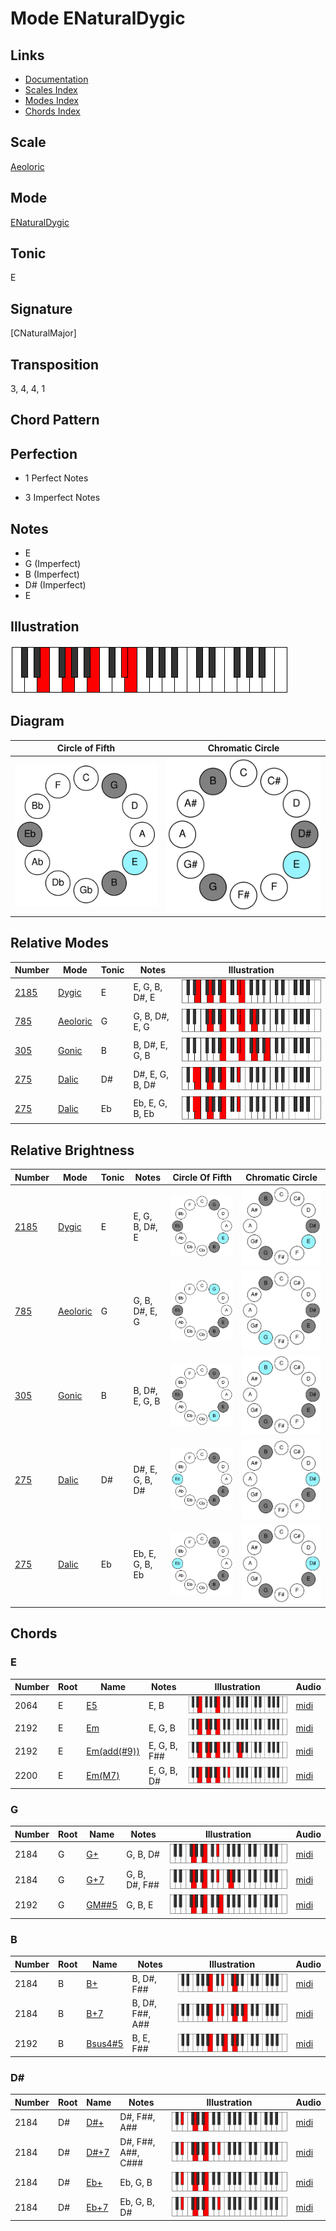 # Mode ENaturalDygic

## Links

- [Documentation](README.md)
- [Scales Index](Scales.md)
- [Modes Index](Modes.md)
- [Chords Index](Chords.md)

## Scale

[Aeoloric](ScaleAeoloric.md)

## Mode

[ENaturalDygic](ModeENaturalDygic.md)

## Tonic

E

## Signature

[CNaturalMajor]

## Transposition

3, 4, 4, 1

## Chord Pattern



## Perfection

 - 1 Perfect Notes

 - 3 Imperfect Notes

## Notes

- E
- G (Imperfect)
- B (Imperfect)
- D# (Imperfect)
- E

## Illustration

![ENaturalDygic](ModeENaturalDygic.png)

## Diagram

| Circle of Fifth | Chromatic Circle |
|-----------------|------------------|
| ![ENaturalDygic](CircleOfFifthModeENaturalDygic.svg) | ![ENaturalDygic](ChromaticCircleModeENaturalDygic.svg) |
## Relative Modes

| Number | Mode | Tonic | Notes | Illustration |
|--------|------|-------|-------|--------------|
| [2185](https://ianring.com/musictheory/scales/2185) | [Dygic](ModeDygic.md) | E | E, G, B, D#, E | ![ENaturalDygic](ModeENaturalDygic.png) |
| [785](https://ianring.com/musictheory/scales/785) | [Aeoloric](ModeAeoloric.md) | G | G, B, D#, E, G | ![GNaturalAeoloric](ModeGNaturalAeoloric.png) |
| [305](https://ianring.com/musictheory/scales/305) | [Gonic](ModeGonic.md) | B | B, D#, E, G, B | ![BNaturalGonic](ModeBNaturalGonic.png) |
| [275](https://ianring.com/musictheory/scales/275) | [Dalic](ModeDalic.md) | D# | D#, E, G, B, D# | ![DSharpDalic](ModeDSharpDalic.png) |
| [275](https://ianring.com/musictheory/scales/275) | [Dalic](ModeDalic.md) | Eb | Eb, E, G, B, Eb | ![EFlatDalic](ModeEFlatDalic.png) |
## Relative Brightness

| Number | Mode | Tonic | Notes | Circle Of Fifth | Chromatic Circle |
|--------|------|-------|-------|-----------------|------------------|
| [2185](https://ianring.com/musictheory/scales/2185) | [Dygic](ModeDygic.md) | E | E, G, B, D#, E | ![ENaturalDygic](CircleOfFifthModeENaturalDygic.svg) | ![ENaturalDygic](ChromaticCircleModeENaturalDygic.svg) |
| [785](https://ianring.com/musictheory/scales/785) | [Aeoloric](ModeAeoloric.md) | G | G, B, D#, E, G | ![GNaturalAeoloric](CircleOfFifthModeGNaturalAeoloric.svg) | ![GNaturalAeoloric](ChromaticCircleModeGNaturalAeoloric.svg) |
| [305](https://ianring.com/musictheory/scales/305) | [Gonic](ModeGonic.md) | B | B, D#, E, G, B | ![BNaturalGonic](CircleOfFifthModeBNaturalGonic.svg) | ![BNaturalGonic](ChromaticCircleModeBNaturalGonic.svg) |
| [275](https://ianring.com/musictheory/scales/275) | [Dalic](ModeDalic.md) | D# | D#, E, G, B, D# | ![DSharpDalic](CircleOfFifthModeDSharpDalic.svg) | ![DSharpDalic](ChromaticCircleModeDSharpDalic.svg) |
| [275](https://ianring.com/musictheory/scales/275) | [Dalic](ModeDalic.md) | Eb | Eb, E, G, B, Eb | ![EFlatDalic](CircleOfFifthModeEFlatDalic.svg) | ![EFlatDalic](ChromaticCircleModeEFlatDalic.svg) |

## Chords

### E

| Number | Root | Name | Notes | Illustration | Audio |
|--------|------|------|-------|--------------|-------|
| 2064 | E | [E5](ChordENaturalPowerChord.md) | E, B | ![E5](ChordENaturalPowerChordRootPosition.png) | [midi](ChordENaturalPowerChordRootPosition.mid) |
| 2192 | E | [Em](ChordENaturalMinor.md) | E, G, B | ![Em](ChordENaturalMinorRootPosition.png) | [midi](ChordENaturalMinorRootPosition.mid) |
| 2192 | E | [Em(add(#9))](ChordENaturalMinorAddSharpNinth.md) | E, G, B, F## | ![Em(add(#9))](ChordENaturalMinorAddSharpNinthRootPosition.png) | [midi](ChordENaturalMinorAddSharpNinthRootPosition.mid) |
| 2200 | E | [Em(M7)](ChordENaturalMinorMajorSeventh.md) | E, G, B, D# | ![Em(M7)](ChordENaturalMinorMajorSeventhRootPosition.png) | [midi](ChordENaturalMinorMajorSeventhRootPosition.mid) |

### G

| Number | Root | Name | Notes | Illustration | Audio |
|--------|------|------|-------|--------------|-------|
| 2184 | G | [G+](ChordGNaturalAugmented.md) | G, B, D# | ![G+](ChordGNaturalAugmentedRootPosition.png) | [midi](ChordGNaturalAugmentedRootPosition.mid) |
| 2184 | G | [G+7](ChordGNaturalAugmentedAugmentedSeventh.md) | G, B, D#, F## | ![G+7](ChordGNaturalAugmentedAugmentedSeventhRootPosition.png) | [midi](ChordGNaturalAugmentedAugmentedSeventhRootPosition.mid) |
| 2192 | G | [GM##5](ChordGNaturalMajorDoubleSharpFifth.md) | G, B, E | ![GM##5](ChordGNaturalMajorDoubleSharpFifthRootPosition.png) | [midi](ChordGNaturalMajorDoubleSharpFifthRootPosition.mid) |

### B

| Number | Root | Name | Notes | Illustration | Audio |
|--------|------|------|-------|--------------|-------|
| 2184 | B | [B+](ChordBNaturalAugmented.md) | B, D#, F## | ![B+](ChordBNaturalAugmentedRootPosition.png) | [midi](ChordBNaturalAugmentedRootPosition.mid) |
| 2184 | B | [B+7](ChordBNaturalAugmentedAugmentedSeventh.md) | B, D#, F##, A## | ![B+7](ChordBNaturalAugmentedAugmentedSeventhRootPosition.png) | [midi](ChordBNaturalAugmentedAugmentedSeventhRootPosition.mid) |
| 2192 | B | [Bsus4#5](ChordBNaturalSuspendedFourthSharpFifth.md) | B, E, F## | ![Bsus4#5](ChordBNaturalSuspendedFourthSharpFifthRootPosition.png) | [midi](ChordBNaturalSuspendedFourthSharpFifthRootPosition.mid) |

### D#

| Number | Root | Name | Notes | Illustration | Audio |
|--------|------|------|-------|--------------|-------|
| 2184 | D# | [D#+](ChordDSharpAugmented.md) | D#, F##, A## | ![D#+](ChordDSharpAugmentedRootPosition.png) | [midi](ChordDSharpAugmentedRootPosition.mid) |
| 2184 | D# | [D#+7](ChordDSharpAugmentedAugmentedSeventh.md) | D#, F##, A##, C### | ![D#+7](ChordDSharpAugmentedAugmentedSeventhRootPosition.png) | [midi](ChordDSharpAugmentedAugmentedSeventhRootPosition.mid) |
| 2184 | D# | [Eb+](ChordEFlatAugmented.md) | Eb, G, B | ![Eb+](ChordEFlatAugmentedRootPosition.png) | [midi](ChordEFlatAugmentedRootPosition.mid) |
| 2184 | D# | [Eb+7](ChordEFlatAugmentedAugmentedSeventh.md) | Eb, G, B, D# | ![Eb+7](ChordEFlatAugmentedAugmentedSeventhRootPosition.png) | [midi](ChordEFlatAugmentedAugmentedSeventhRootPosition.mid) |

